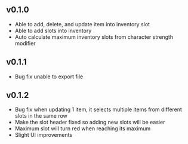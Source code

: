 ## v0.1.0

* Able to add, delete, and update item into inventory slot
* Able to add slots into inventory
* Auto calculate maximum inventory slots from character strength modifier

## v0.1.1

* Bug fix unable to export file

## v0.1.2

* Bug fix when updating 1 item, it selects multiple items from different slots in the same row
* Make the slot header fixed so adding new slots will be easier
* Maximum slot will turn red when reaching its maximum
* Slight UI improvements